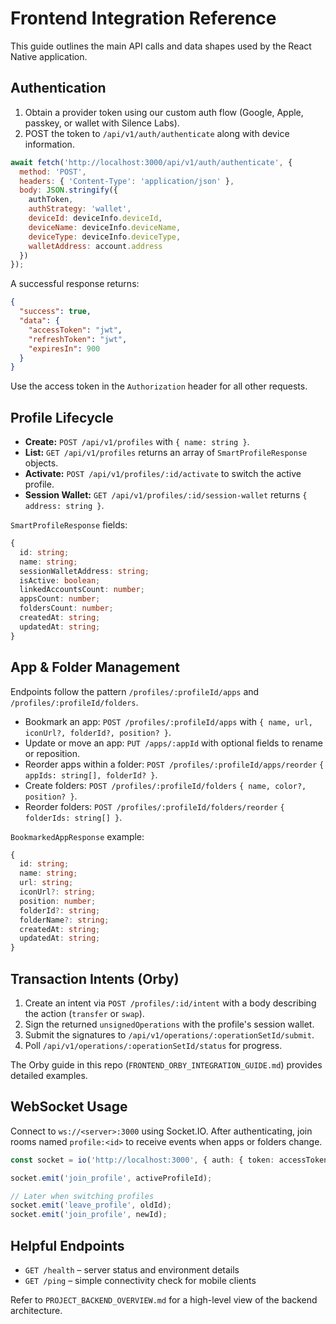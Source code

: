 # Frontend Integration Reference

This guide outlines the main API calls and data shapes used by the React Native application.

## Authentication

1. Obtain a provider token using our custom auth flow (Google, Apple, passkey, or wallet with Silence Labs).
2. POST the token to `/api/v1/auth/authenticate` along with device information.

```javascript
await fetch('http://localhost:3000/api/v1/auth/authenticate', {
  method: 'POST',
  headers: { 'Content-Type': 'application/json' },
  body: JSON.stringify({
    authToken,
    authStrategy: 'wallet',
    deviceId: deviceInfo.deviceId,
    deviceName: deviceInfo.deviceName,
    deviceType: deviceInfo.deviceType,
    walletAddress: account.address
  })
});
```

A successful response returns:

```json
{
  "success": true,
  "data": {
    "accessToken": "jwt",
    "refreshToken": "jwt",
    "expiresIn": 900
  }
}
```

Use the access token in the `Authorization` header for all other requests.

## Profile Lifecycle

- **Create:** `POST /api/v1/profiles` with `{ name: string }`.
- **List:** `GET /api/v1/profiles` returns an array of `SmartProfileResponse` objects.
- **Activate:** `POST /api/v1/profiles/:id/activate` to switch the active profile.
- **Session Wallet:** `GET /api/v1/profiles/:id/session-wallet` returns `{ address: string }`.

`SmartProfileResponse` fields:

```ts
{
  id: string;
  name: string;
  sessionWalletAddress: string;
  isActive: boolean;
  linkedAccountsCount: number;
  appsCount: number;
  foldersCount: number;
  createdAt: string;
  updatedAt: string;
}
```

## App & Folder Management

Endpoints follow the pattern `/profiles/:profileId/apps` and `/profiles/:profileId/folders`.

- Bookmark an app: `POST /profiles/:profileId/apps` with `{ name, url, iconUrl?, folderId?, position? }`.
- Update or move an app: `PUT /apps/:appId` with optional fields to rename or reposition.
- Reorder apps within a folder: `POST /profiles/:profileId/apps/reorder` `{ appIds: string[], folderId? }`.
- Create folders: `POST /profiles/:profileId/folders` `{ name, color?, position? }`.
- Reorder folders: `POST /profiles/:profileId/folders/reorder` `{ folderIds: string[] }`.

`BookmarkedAppResponse` example:

```ts
{
  id: string;
  name: string;
  url: string;
  iconUrl?: string;
  position: number;
  folderId?: string;
  folderName?: string;
  createdAt: string;
  updatedAt: string;
}
```

## Transaction Intents (Orby)

1. Create an intent via `POST /profiles/:id/intent` with a body describing the action (`transfer` or `swap`).
2. Sign the returned `unsignedOperations` with the profile's session wallet.
3. Submit the signatures to `/api/v1/operations/:operationSetId/submit`.
4. Poll `/api/v1/operations/:operationSetId/status` for progress.

The Orby guide in this repo (`FRONTEND_ORBY_INTEGRATION_GUIDE.md`) provides detailed examples.

## WebSocket Usage

Connect to `ws://<server>:3000` using Socket.IO. After authenticating, join rooms named `profile:<id>` to receive events when apps or folders change.

```ts
const socket = io('http://localhost:3000', { auth: { token: accessToken } });

socket.emit('join_profile', activeProfileId);

// Later when switching profiles
socket.emit('leave_profile', oldId);
socket.emit('join_profile', newId);
```

## Helpful Endpoints

- `GET /health` – server status and environment details
- `GET /ping` – simple connectivity check for mobile clients

Refer to `PROJECT_BACKEND_OVERVIEW.md` for a high-level view of the backend architecture.
